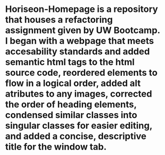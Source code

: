 # Horiseon-Homepage is a repository that houses a refactoring assignment given by UW Bootcamp. I began with a webpage that meets accesability standards and added semantic html tags to the html source code, reordered elements to flow in a logical order, added alt atributes to any images, corrected the order of heading elements, condensed similar classes into singular classes for easier editing, and added a concise, descriptive title for the window tab.
